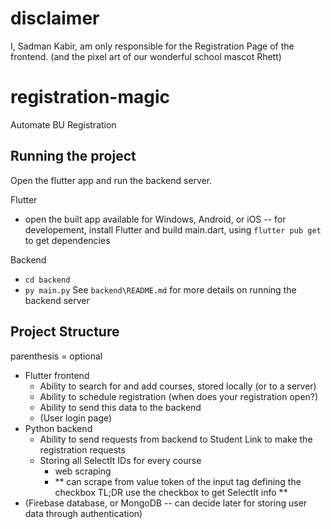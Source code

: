 # disclaimer
I, Sadman Kabir, am only responsible for the Registration Page of the frontend. (and the pixel art of our wonderful school mascot Rhett)

# registration-magic
Automate BU Registration


## Running the project

Open the flutter app and run the backend server.

Flutter
- open the built app available for Windows, Android, or iOS -- for developement, install Flutter and build main.dart, using `flutter pub get` to get dependencies

Backend
- `cd backend`
- `py main.py`
See `backend\README.md` for more details on running the backend server

## Project Structure

parenthesis = optional

- Flutter frontend
  - Ability to search for and add courses, stored locally (or to a server)
  - Ability to schedule registration (when does your registration open?)
  - Ability to send this data to the backend
  - (User login page)
- Python backend
  - Ability to send requests from backend to Student Link to make the registration requests
  - Storing all SelectIt IDs for every course
    - web scraping
    - ** can scrape from value token of the input tag defining the checkbox TL;DR use the checkbox to get SelectIt info **
- (Firebase database, or MongoDB -- can decide later for storing user data through authentication)

